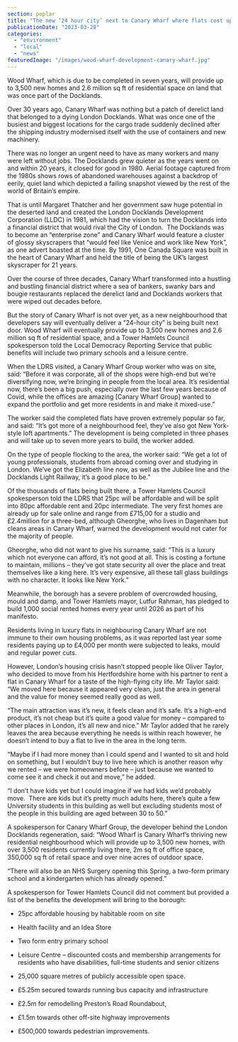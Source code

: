 ```yaml
---
section: poplar
title: "The new ‘24 hour city’ next to Canary Wharf where flats cost up to £2.4 million"
publicationDate: "2023-03-28"
categories: 
  - "environment"
  - "local"
  - "news"
featuredImage: "/images/wood-wharf-development-canary-wharf.jpg"
---
```


Wood Wharf, which is due to be completed in seven years, will provide up to 3,500 new homes and 2.6 million sq ft of residential space on land that was once part of the Docklands.

Over 30 years ago, Canary Wharf was nothing but a patch of derelict land that belonged to a dying London Docklands. What was once one of the busiest and biggest locations for the cargo trade suddenly declined after the shipping industry modernised itself with the use of containers and new machinery.

There was no longer an urgent need to have as many workers and many were left without jobs. The Docklands grew quieter as the years went on and within 20 years, it closed for good in 1980. Aerial footage captured from the 1980s shows rows of abandoned warehouses against a backdrop of eerily, quiet land which depicted a failing snapshot viewed by the rest of the world of Britain’s empire.

That is until Margaret Thatcher and her government saw huge potential in the deserted land and created the London Docklands Development Corporation (LLDC) in 1981, which had the vision to turn the Docklands into a financial district that would rival the City of London.  The Docklands was to become an “enterprise zone” and Canary Wharf would feature a cluster of glossy skyscrapers that “would feel like Venice and work like New York”, as one advert boasted at the time. By 1991, One Canada Square was built in the heart of Canary Wharf and held the title of being the UK’s largest skyscraper for 21 years.

Over the course of three decades, Canary Wharf transformed into a hustling and bustling financial district where a sea of bankers, swanky bars and bougie restaurants replaced the derelict land and Docklands workers that were wiped out decades before.

But the story of Canary Wharf is not over yet, as a new neighbourhood that developers say will eventually deliver a “24-hour city” is being built next door. Wood Wharf will eventually provide up to 3,500 new homes and 2.6 million sq ft of residential space, and a Tower Hamlets Council spokesperson told the Local Democracy Reporting Service that public benefits will include two primary schools and a leisure centre.

When the LDRS visited, a Canary Wharf Group worker who was on site, said: “Before it was corporate, all of the shops were high-end but we’re diversifying now, we’re bringing in people from the local area. It’s residential now, there’s been a big push, especially over the last few years because of Covid, while the offices are amazing \[Canary Wharf Group\] wanted to expand the portfolio and get more residents in and make it mixed-use.”

The worker said the completed flats have proven extremely popular so far, and said: “It’s got more of a neighbourhood feel, they’ve also got New York-style loft apartments.” The development is being completed in three phases and will take up to seven more years to build, the worker added.

On the type of people flocking to the area, the worker said: “We get a lot of young professionals, students from abroad coming over and studying in London. We’ve got the Elizabeth line now, as well as the Jubilee line and the Docklands Light Railway, it’s a good place to be.”

Of the thousands of flats being built there, a Tower Hamlets Council spokesperson told the LDRS that 25pc will be affordable and will be split into 80pc affordable rent and 20pc intermediate. The very first homes are already up for sale online and range from £715,00 for a studio and £2.4million for a three-bed, although Gheorghe, who lives in Dagenham but cleans areas in Canary Wharf, warned the development would not cater for the majority of people.

Gheorghe, who did not want to give his surname, said: “This is a luxury which not everyone can afford, it’s not good at all. This is costing a fortune to maintain, millions – they’ve got state security all over the place and treat themselves like a king here. It’s very expensive, all these tall glass buildings with no character. It looks like New York.”

Meanwhile, the borough has a severe problem of overcrowded housing, mould and damp, and Tower Hamlets mayor, Lutfur Rahman, has pledged to build 1,000 social rented homes every year until 2026 as part of his manifesto. 

Residents living in luxury flats in neighbouring Canary Wharf are not immune to their own housing problems, as it was reported last year some residents paying up to £4,000 per month were subjected to leaks, mould and regular power cuts.

However, London’s housing crisis hasn’t stopped people like Oliver Taylor, who decided to move from his Hertfordshire home with his partner to rent a flat in Canary Wharf for a taste of the high-flying city life. Mr Taylor said: “We moved here because it appeared very clean, just the area in general and the value for money seemed really good as well.

“The main attraction was it’s new, it feels clean and it’s safe. It’s a high-end product, it’s not cheap but it’s quite a good value for money – compared to other places in London, it’s all new and nice.” Mr Taylor added that he rarely leaves the area because everything he needs is within reach however, he doesn’t intend to buy a flat to live in the area in the long term.

“Maybe if I had more money than I could spend and I wanted to sit and hold on something, but I wouldn’t buy to live here which is another reason why we rented – we were homeowners before – just because we wanted to come see it and check it out and move,” he added.

“I don’t have kids yet but I could imagine if we had kids we’d probably move.  There are kids but it’s pretty much adults here, there’s quite a few University students in this building as well but excluding students most of the people in this building are aged between 30 to 50.”

A spokesperson for Canary Wharf Group, the developer behind the London Docklands regeneration, said: “Wood Wharf is Canary Wharf’s thriving new residential neighbourhood which will provide up to 3,500 new homes, with over 3,500 residents currently living there, 2m sq ft of office space, 350,000 sq ft of retail space and over nine acres of outdoor space.

“There will also be an NHS Surgery opening this Spring, a two-form primary school and a kindergarten which has already opened.”

A spokesperson for Tower Hamlets Council did not comment but provided a list of the benefits the development will bring to the borough:

- 25pc affordable housing by habitable room on site

- Health facility and an Idea Store

- Two form entry primary school

- Leisure Centre – discounted costs and membership arrangements for residents who have disabilities, full-time students and senior citizens

- 25,000 square metres of publicly accessible open space.

- £5.25m secured towards running bus capacity and infrastructure

- £2.5m for remodelling Preston’s Road Roundabout,

- £1.5m towards other off-site highway improvements

- £500,000 towards pedestrian improvements.
